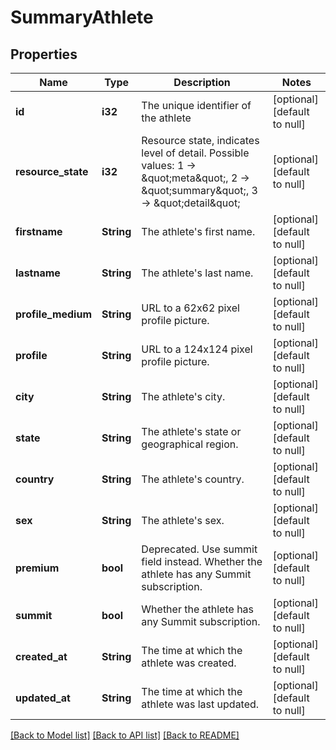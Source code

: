 # SummaryAthlete

## Properties
Name | Type | Description | Notes
------------ | ------------- | ------------- | -------------
**id** | **i32** | The unique identifier of the athlete | [optional] [default to null]
**resource_state** | **i32** | Resource state, indicates level of detail. Possible values: 1 -&gt; \&quot;meta\&quot;, 2 -&gt; \&quot;summary\&quot;, 3 -&gt; \&quot;detail\&quot; | [optional] [default to null]
**firstname** | **String** | The athlete&#39;s first name. | [optional] [default to null]
**lastname** | **String** | The athlete&#39;s last name. | [optional] [default to null]
**profile_medium** | **String** | URL to a 62x62 pixel profile picture. | [optional] [default to null]
**profile** | **String** | URL to a 124x124 pixel profile picture. | [optional] [default to null]
**city** | **String** | The athlete&#39;s city. | [optional] [default to null]
**state** | **String** | The athlete&#39;s state or geographical region. | [optional] [default to null]
**country** | **String** | The athlete&#39;s country. | [optional] [default to null]
**sex** | **String** | The athlete&#39;s sex. | [optional] [default to null]
**premium** | **bool** | Deprecated.  Use summit field instead. Whether the athlete has any Summit subscription. | [optional] [default to null]
**summit** | **bool** | Whether the athlete has any Summit subscription. | [optional] [default to null]
**created_at** | **String** | The time at which the athlete was created. | [optional] [default to null]
**updated_at** | **String** | The time at which the athlete was last updated. | [optional] [default to null]

[[Back to Model list]](../README.md#documentation-for-models) [[Back to API list]](../README.md#documentation-for-api-endpoints) [[Back to README]](../README.md)


